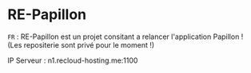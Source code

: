 # RE-Papillon

`FR` : RE-Papillon est un projet consitant a relancer l'application Papillon ! (Les repositerie sont privé pour le moment !)

IP Serveur : n1.recloud-hosting.me:1100
